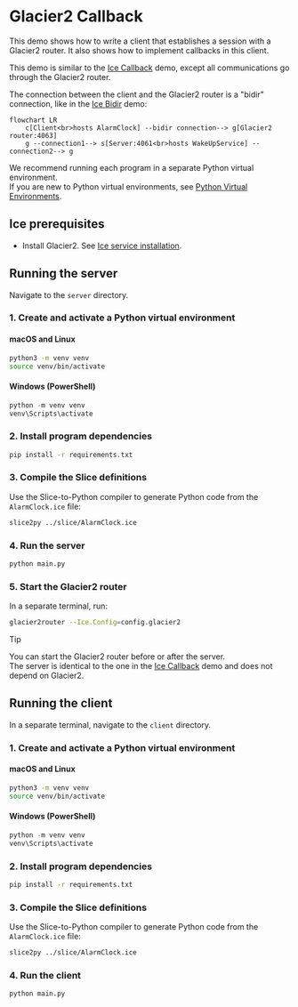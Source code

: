 # Glacier2 Callback

This demo shows how to write a client that establishes a session with a Glacier2 router.
It also shows how to implement callbacks in this client.

This demo is similar to the [Ice Callback][1] demo, except all communications go through the Glacier2 router.

The connection between the client and the Glacier2 router is a "bidir" connection, like in the [Ice Bidir][2] demo:

```mermaid
flowchart LR
    c[Client<br>hosts AlarmClock] --bidir connection--> g[Glacier2 router:4063]
    g --connection1--> s[Server:4061<br>hosts WakeUpService] --connection2--> g
```

We recommend running each program in a separate Python virtual environment.  
If you are new to Python virtual environments, see [Python Virtual Environments].

## Ice prerequisites

- Install Glacier2. See [Ice service installation].

## Running the server

Navigate to the `server` directory.

### 1. Create and activate a Python virtual environment

#### macOS and Linux

```bash
python3 -m venv venv
source venv/bin/activate
```

#### Windows (PowerShell)

```powershell
python -m venv venv
venv\Scripts\activate
```

### 2. Install program dependencies

```bash
pip install -r requirements.txt
```

### 3. Compile the Slice definitions

Use the Slice-to-Python compiler to generate Python code from the `AlarmClock.ice` file:

```bash
slice2py ../slice/AlarmClock.ice
```

### 4. Run the server

```bash
python main.py
```

### 5. Start the Glacier2 router

In a separate terminal, run:

```bash
glacier2router --Ice.Config=config.glacier2
```

> [!TIP]  
> You can start the Glacier2 router before or after the server.  
> The server is identical to the one in the [Ice Callback][1] demo and does not depend on Glacier2.

## Running the client

In a separate terminal, navigate to the `client` directory.

### 1. Create and activate a Python virtual environment

#### macOS and Linux

```bash
python3 -m venv venv
source venv/bin/activate
```

#### Windows (PowerShell)

```powershell
python -m venv venv
venv\Scripts\activate
```

### 2. Install program dependencies

```bash
pip install -r requirements.txt
```

### 3. Compile the Slice definitions

Use the Slice-to-Python compiler to generate Python code from the `AlarmClock.ice` file:

```bash
slice2py ../slice/AlarmClock.ice
```

### 4. Run the client

```bash
python main.py
```

[Python Virtual Environments]: https://docs.python.org/3/tutorial/venv.html
[Ice service installation]: https://github.com/zeroc-ice/ice/blob/main/NIGHTLY.md#ice-services

[1]: ../../Ice/callback
[2]: ../../Ice/bidir
